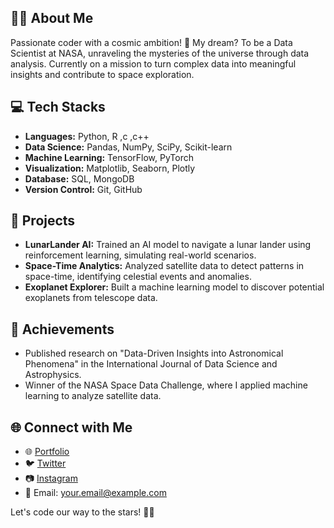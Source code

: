 ## 👨‍💻 About Me

Passionate coder with a cosmic ambition! 🚀 My dream? To be a Data Scientist at NASA, unraveling the mysteries of the universe through data analysis. Currently on a mission to turn complex data into meaningful insights and contribute to space exploration.

## 💻 Tech Stacks

- **Languages:** Python, R ,c ,c++
- **Data Science:** Pandas, NumPy, SciPy, Scikit-learn
- **Machine Learning:** TensorFlow, PyTorch
- **Visualization:** Matplotlib, Seaborn, Plotly
- **Database:** SQL, MongoDB
- **Version Control:** Git, GitHub

## 🚀 Projects

- **LunarLander AI:** Trained an AI model to navigate a lunar lander using reinforcement learning, simulating real-world scenarios.
- **Space-Time Analytics:** Analyzed satellite data to detect patterns in space-time, identifying celestial events and anomalies.
- **Exoplanet Explorer:** Built a machine learning model to discover potential exoplanets from telescope data.

## 🌌 Achievements

- Published research on "Data-Driven Insights into Astronomical Phenomena" in the International Journal of Data Science and Astrophysics.
- Winner of the NASA Space Data Challenge, where I applied machine learning to analyze satellite data.

## 🌐 Connect with Me

- 🌐 [Portfolio](https://yourportfolio.com)
- 🐦 [Twitter](https://twitter.com/yourhandle)
- 📷 [Instagram](https://instagram.com/yourhandle)
- 📧 Email: your.email@example.com

Let's code our way to the stars! 🌟✨
